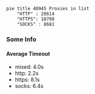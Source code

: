 
```mermaid
pie title 40945 Proxies in list
    "HTTP" : 28614
    "HTTPS": 10798
    "SOCKS" : 8681
```

### Some Info
#### Average Timeout

- mixed: 4.0s
- http: 2.2s
- https: 8.1s
- socks: 6.4s